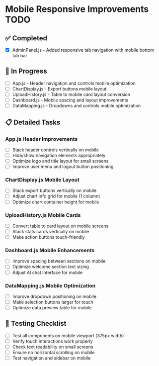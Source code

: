 # Mobile Responsive Improvements TODO

## ✅ Completed
- [x] AdminPanel.js - Added responsive tab navigation with mobile bottom tab bar

## 🔄 In Progress
- [ ] App.js - Header navigation and controls mobile optimization
- [ ] ChartDisplay.js - Export buttons mobile layout
- [ ] UploadHistory.js - Table to mobile card layout conversion
- [ ] Dashboard.js - Mobile spacing and layout improvements
- [ ] DataMapping.js - Dropdowns and controls mobile optimization

## 📋 Detailed Tasks

### App.js Header Improvements
- [ ] Stack header controls vertically on mobile
- [ ] Hide/show navigation elements appropriately
- [ ] Optimize logo and title layout for small screens
- [ ] Improve user menu and logout button positioning

### ChartDisplay.js Mobile Layout
- [ ] Stack export buttons vertically on mobile
- [ ] Adjust chart info grid for mobile (1 column)
- [ ] Optimize chart container height for mobile

### UploadHistory.js Mobile Cards
- [ ] Convert table to card layout on mobile screens
- [ ] Stack stats cards vertically on mobile
- [ ] Make action buttons touch-friendly

### Dashboard.js Mobile Enhancements
- [ ] Improve spacing between sections on mobile
- [ ] Optimize welcome section text sizing
- [ ] Adjust AI chat interface for mobile

### DataMapping.js Mobile Optimization
- [ ] Improve dropdown positioning on mobile
- [ ] Make selection buttons larger for touch
- [ ] Optimize data preview table for mobile

## 🧪 Testing Checklist
- [ ] Test all components on mobile viewport (375px width)
- [ ] Verify touch interactions work properly
- [ ] Check text readability on small screens
- [ ] Ensure no horizontal scrolling on mobile
- [ ] Test navigation and sidebar on mobile
